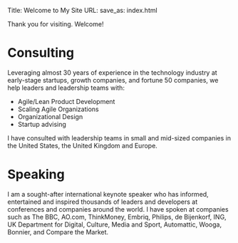 Title: Welcome to My Site
URL:
save_as: index.html

Thank you for visiting. Welcome!

# Consulting
Leveraging almost 30 years of experience in the technology industry at early-stage startups, growth companies, and fortune 50 companies, we help leaders and leadership teams with:

- Agile/Lean Product Development
- Scaling Agile Organizations
- Organizational Design
- Startup advising

I have consulted with leadership teams in small and mid-sized companies in the United States, the United Kingdom and Europe.
# Speaking
I am a sought-after international keynote speaker who has informed, entertained and inspired thousands of leaders and developers at conferences and companies around the world. I have spoken at companies such as The BBC, AO.com, ThinkMoney, Embriq, Philips, de Bijenkorf, ING, UK Department for Digital, Culture, Media and Sport, Automattic, Wooga, Bonnier, and Compare the Market.